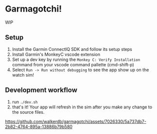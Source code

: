 # Garmagotchi!

WIP

## Setup
1. Install the Garmin ConnectIQ SDK and follow its setup steps
2. Install Garmin's MonkeyC vscode extension
3. Set up a dev key by running the `Monkey C: Verify Installation` command from your vscode command pallette (cmd-shift-p)
4. Select `Run -> Run without debugging` to see the app show up on the watch sim!

## Development workflow
1. run `./dev.sh`
2. that's it! Your app will refresh in the sim after you make any change to the source files.


https://github.com/walkerdb/garmagotchi/assets/7026330/5a737db7-2b82-4764-895a-13886b79b580

